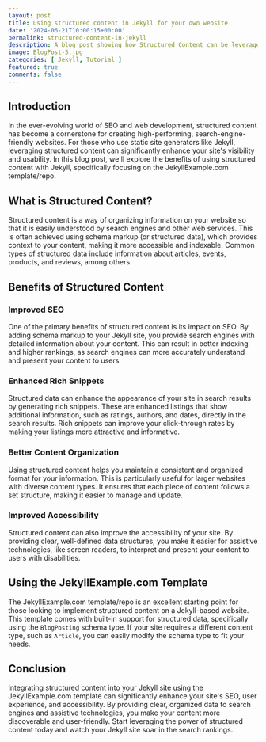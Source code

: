 ```yaml
---
layout: post
title: Using structured content in Jekyll for your own website
date: '2024-06-21T10:00:15+00:00'
permalink: structured-content-in-jekyll
description: A blog post showing how Structured Content can be leveraged using this JekyllExample project to help get your content out to the masses. 
image: BlogPost-5.jpg
categories: [ Jekyll, Tutorial ]
featured: true
comments: false 
---
```

## Introduction

In the ever-evolving world of SEO and web development, structured content has become a cornerstone for creating high-performing, search-engine-friendly websites. For those who use static site generators like Jekyll, leveraging structured content can significantly enhance your site's visibility and usability. In this blog post, we'll explore the benefits of using structured content with Jekyll, specifically focusing on the JekyllExample.com template/repo.

## What is Structured Content?

Structured content is a way of organizing information on your website so that it is easily understood by search engines and other web services. This is often achieved using schema markup (or structured data), which provides context to your content, making it more accessible and indexable. Common types of structured data include information about articles, events, products, and reviews, among others.

## Benefits of Structured Content

### Improved SEO

One of the primary benefits of structured content is its impact on SEO. By adding schema markup to your Jekyll site, you provide search engines with detailed information about your content. This can result in better indexing and higher rankings, as search engines can more accurately understand and present your content to users.

### Enhanced Rich Snippets

Structured data can enhance the appearance of your site in search results by generating rich snippets. These are enhanced listings that show additional information, such as ratings, authors, and dates, directly in the search results. Rich snippets can improve your click-through rates by making your listings more attractive and informative.

### Better Content Organization

Using structured content helps you maintain a consistent and organized format for your information. This is particularly useful for larger websites with diverse content types. It ensures that each piece of content follows a set structure, making it easier to manage and update.

### Improved Accessibility

Structured content can also improve the accessibility of your site. By providing clear, well-defined data structures, you make it easier for assistive technologies, like screen readers, to interpret and present your content to users with disabilities.

## Using the JekyllExample.com Template

The JekyllExample.com template/repo is an excellent starting point for those looking to implement structured content on a Jekyll-based website. This template comes with built-in support for structured data, specifically using the `BlogPosting` schema type. If your site requires a different content type, such as `Article`, you can easily modify the schema type to fit your needs.

## Conclusion

Integrating structured content into your Jekyll site using the JekyllExample.com template can significantly enhance your site's SEO, user experience, and accessibility. By providing clear, organized data to search engines and assistive technologies, you make your content more discoverable and user-friendly. Start leveraging the power of structured content today and watch your Jekyll site soar in the search rankings.
